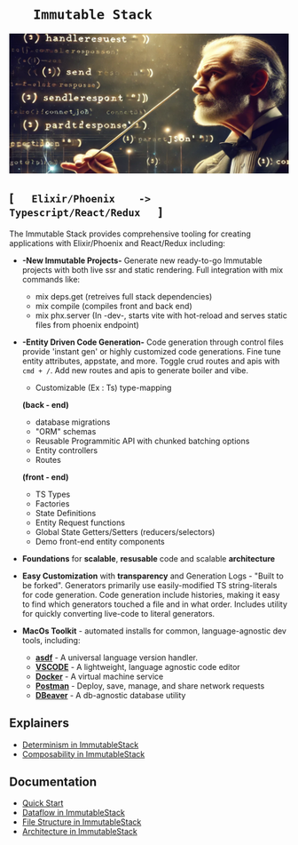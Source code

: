 # `    Immutable Stack    `

![software composer image](https://raw.githubusercontent.com/Macioa/MinCurryPipe/main/_logo_adjusted.png)

## [`    Elixir/Phoenix    ->    Typescript/React/Redux    `] 

The Immutable Stack provides comprehensive tooling for creating applications with Elixir/Phoenix and React/Redux including:

- **-New Immutable Projects-**   Generate new ready-to-go Immutable projects with both live ssr and static rendering. Full integration with mix commands like:
  - mix deps.get (retreives full stack dependencies)
  - mix compile (compiles front and back end)
  - mix phx.server (In -dev-, starts vite with hot-reload and serves static files from phoenix endpoint)

- **-Entity Driven Code Generation-**    Code generation through control files provide 'instant gen' or highly customized code generations. Fine tune entity attributes, appstate, and more. Toggle crud routes and apis with `cmd + /`. Add new routes and apis to generate boiler and vibe. 
  
  - Customizable (Ex : Ts) type-mapping

  **(back - end)**
  - database migrations
  - "ORM" schemas
  - Reusable Programmitic API with chunked batching options
  - Entity controllers
  - Routes

  **(front - end)**
  - TS Types
  - Factories
  - State Definitions
  - Entity Request functions
  - Global State Getters/Setters (reducers/selectors)
  - Demo front-end entity components 

- **Foundations** for **scalable**, **resusable** code and scalable **architecture**

- **Easy Customization** with **transparency** and Generation Logs - "Built to be forked". Generators primarily use easily-modified TS string-literals for code generation. Code generation include histories, making it easy to find which generators touched a file and in what order. Includes utility for quickly converting live-code to literal generators.

- **MacOs Toolkit** - automated installs for common, language-agnostic dev tools, including:

  - **[asdf](https://asdf-vm.com/)** - A universal language version handler.
  - **[VSCODE](https://code.visualstudio.com/)** - A lightweight, language agnostic code editor
  - **[Docker](https://www.docker.com/)** - A virtual machine service
  - **[Postman](https://www.postman.com/)** - Deploy, save, manage, and share network requests
  - **[DBeaver](https://dbeaver.io/)** - A db-agnostic database utility

## Explainers
* [Determinism in ImmutableStack](https://github.com/Macioa/ImmutableStuff/blob/master/determinism.md)
* [Composability in ImmutableStack](https://github.com/Macioa/ImmutableStuff/blob/master/composabilty.md)

## Documentation
* [Quick Start](https://github.com/Macioa/ImmutableStuff/blob/master/quickstart.md)
* [Dataflow in ImmutableStack](https://github.com/Macioa/ImmutableStuff/blob/master/dataflow.md)
* [File Structure in ImmutableStack](https://github.com/Macioa/ImmutableStuff/blob/master/filestructure.md)
* [Architecture in ImmutableStack](https://github.com/Macioa/ImmutableStuff/blob/master/architecture.md)